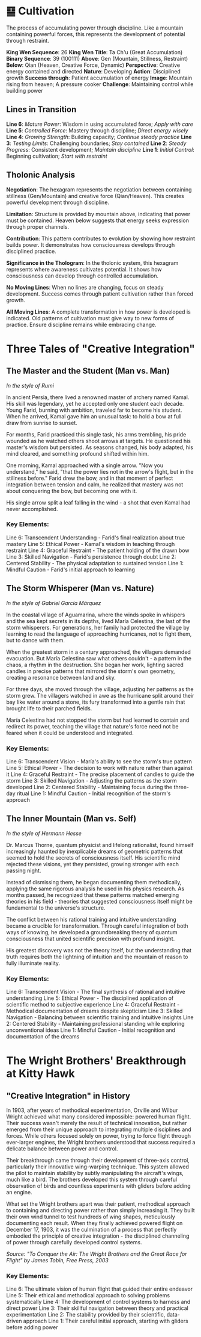 # ䷙ Cultivation

The process of accumulating power through discipline. Like a mountain containing powerful forces, this represents the development of potential through restraint.


**King Wen Sequence**: 26
**King Wen Title**: Ta Ch'u (Great Accumulation)
**Binary Sequence**: 39 (100111)
**Above**: Gen (Mountain, Stillness, Restraint)
**Below**: Qian (Heaven, Creative Force, Dynamic)
**Perspective**: Creative energy contained and directed
**Nature**: Developing
**Action**: Disciplined growth
**Success through**: Patient accumulation of energy
**Image**: Mountain rising from heaven; A pressure cooker
**Challenge**: Maintaining control while building power

## Lines in Transition
**Line 6**: *Mature Power*: Wisdom in using accumulated force; *Apply with care*
**Line 5**: *Controlled Force*: Mastery through discipline; *Direct energy wisely*
**Line 4**: *Growing Strength*: Building capacity; *Continue steady practice*
**Line 3**: *Testing Limits*: Challenging boundaries; *Stay contained*
**Line 2**: *Steady Progress*: Consistent development; *Maintain discipline*
**Line 1**: *Initial Control*: Beginning cultivation; *Start with restraint*

## Tholonic Analysis
**Negotiation**: The hexagram represents the negotiation between containing stillness (Gen/Mountain) and creative force (Qian/Heaven). This creates powerful development through discipline.

**Limitation**: Structure is provided by mountain above, indicating that power must be contained. Heaven below suggests that energy seeks expression through proper channels.

**Contribution**: This pattern contributes to evolution by showing how restraint builds power. It demonstrates how consciousness develops through disciplined practice.

**Significance in the Thologram**: In the tholonic system, this hexagram represents where awareness cultivates potential. It shows how consciousness can develop through controlled accumulation.

**No Moving Lines**: When no lines are changing, focus on steady development. Success comes through patient cultivation rather than forced growth.

**All Moving Lines**: A complete transformation in how power is developed is indicated. Old patterns of cultivation must give way to new forms of practice. Ensure discipline remains while embracing change.
# Three Tales of "Creative Integration"

## The Master and the Student (Man vs. Man)
*In the style of Rumi*

In ancient Persia, there lived a renowned master of archery named Kamal. His skill was legendary, yet he accepted only one student each decade. Young Farid, burning with ambition, traveled far to become his student. When he arrived, Kamal gave him an unusual task: to hold a bow at full draw from sunrise to sunset.

For months, Farid practiced this single task, his arms trembling, his pride wounded as he watched others shoot arrows at targets. He questioned his master's wisdom but persisted. As seasons changed, his body adapted, his mind cleared, and something profound shifted within him.

One morning, Kamal approached with a single arrow. "Now you understand," he said, "that the power lies not in the arrow's flight, but in the stillness before." Farid drew the bow, and in that moment of perfect integration between tension and calm, he realized that mastery was not about conquering the bow, but becoming one with it.

His single arrow split a leaf falling in the wind - a shot that even Kamal had never accomplished.

### Key Elements:
Line 6: Transcendent Understanding - Farid's final realization about true mastery
Line 5: Ethical Power - Kamal's wisdom in teaching through restraint
Line 4: Graceful Restraint - The patient holding of the drawn bow
Line 3: Skilled Navigation - Farid's persistence through doubt
Line 2: Centered Stability - The physical adaptation to sustained tension
Line 1: Mindful Caution - Farid's initial approach to learning

## The Storm Whisperer (Man vs. Nature)
*In the style of Gabriel García Márquez*

In the coastal village of Aguamarina, where the winds spoke in whispers and the sea kept secrets in its depths, lived María Celestina, the last of the storm whisperers. For generations, her family had protected the village by learning to read the language of approaching hurricanes, not to fight them, but to dance with them.

When the greatest storm in a century approached, the villagers demanded evacuation. But María Celestina saw what others couldn't - a pattern in the chaos, a rhythm in the destruction. She began her work, lighting sacred candles in precise patterns that mirrored the storm's own geometry, creating a resonance between land and sky.

For three days, she moved through the village, adjusting her patterns as the storm grew. The villagers watched in awe as the hurricane split around their bay like water around a stone, its fury transformed into a gentle rain that brought life to their parched fields.

María Celestina had not stopped the storm but had learned to contain and redirect its power, teaching the village that nature's force need not be feared when it could be understood and integrated.

### Key Elements:
Line 6: Transcendent Vision - María's ability to see the storm's true pattern
Line 5: Ethical Power - The decision to work with nature rather than against it
Line 4: Graceful Restraint - The precise placement of candles to guide the storm
Line 3: Skilled Navigation - Adjusting the patterns as the storm developed
Line 2: Centered Stability - Maintaining focus during the three-day ritual
Line 1: Mindful Caution - Initial recognition of the storm's approach

## The Inner Mountain (Man vs. Self)
*In the style of Hermann Hesse*

Dr. Marcus Thorne, quantum physicist and lifelong rationalist, found himself increasingly haunted by inexplicable dreams of geometric patterns that seemed to hold the secrets of consciousness itself. His scientific mind rejected these visions, yet they persisted, growing stronger with each passing night.

Instead of dismissing them, he began documenting them methodically, applying the same rigorous analysis he used in his physics research. As months passed, he recognized that these patterns matched emerging theories in his field - theories that suggested consciousness itself might be fundamental to the universe's structure.

The conflict between his rational training and intuitive understanding became a crucible for transformation. Through careful integration of both ways of knowing, he developed a groundbreaking theory of quantum consciousness that united scientific precision with profound insight.

His greatest discovery was not the theory itself, but the understanding that truth requires both the lightning of intuition and the mountain of reason to fully illuminate reality.

### Key Elements:
Line 6: Transcendent Vision - The final synthesis of rational and intuitive understanding
Line 5: Ethical Power - The disciplined application of scientific method to subjective experience
Line 4: Graceful Restraint - Methodical documentation of dreams despite skepticism
Line 3: Skilled Navigation - Balancing between scientific training and intuitive insights
Line 2: Centered Stability - Maintaining professional standing while exploring unconventional ideas
Line 1: Mindful Caution - Initial recognition and documentation of the dreams
# The Wright Brothers' Breakthrough at Kitty Hawk

## "Creative Integration" in History

In 1903, after years of methodical experimentation, Orville and Wilbur Wright achieved what many considered impossible: powered human flight. Their success wasn't merely the result of technical innovation, but rather emerged from their unique approach to integrating multiple disciplines and forces. While others focused solely on power, trying to force flight through ever-larger engines, the Wright brothers understood that success required a delicate balance between power and control.

Their breakthrough came through their development of three-axis control, particularly their innovative wing-warping technique. This system allowed the pilot to maintain stability by subtly manipulating the aircraft's wings, much like a bird. The brothers developed this system through careful observation of birds and countless experiments with gliders before adding an engine.

What set the Wright brothers apart was their patient, methodical approach to containing and directing power rather than simply increasing it. They built their own wind tunnel to test hundreds of wing shapes, meticulously documenting each result. When they finally achieved powered flight on December 17, 1903, it was the culmination of a process that perfectly embodied the principle of creative integration - the disciplined channeling of power through carefully developed control systems.

*Source: "To Conquer the Air: The Wright Brothers and the Great Race for Flight" by James Tobin, Free Press, 2003*

### Key Elements:
Line 6: The ultimate vision of human flight that guided their entire endeavor
Line 5: Their ethical and methodical approach to solving problems systematically
Line 4: The development of control systems to harness and direct power
Line 3: Their skillful navigation between theory and practical experimentation
Line 2: The stability provided by their scientific, data-driven approach
Line 1: Their careful initial approach, starting with gliders before adding power

